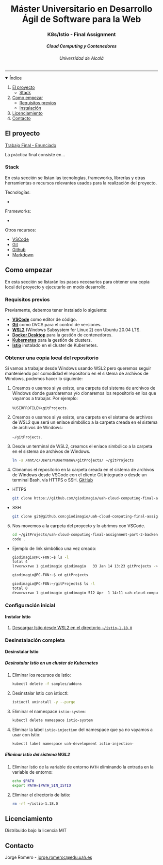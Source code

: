 
<h1 align="center">Máster Universitario en Desarrollo Ágil de Software para la Web</h1>
<h3 align="center">K8s/Istio - Final Assignment</h3>
<h5 align="center">Cloud Computing y Contenedores</h5>
<h6 align="center">Universidad de Alcalá</h6>
<hr>

<!-- ÍNDICE -->

<details open="open">
  <summary>Índice</summary>
  <ol>
    <li>
      <a href="#el-proyecto">El proyecto</a>
      <ul>
        <li><a href="#stack">Stack</a></li>
      </ul>
    </li>
    <li>
      <a href="#como-empezar">Como empezar</a>
      <ul>
        <li><a href="#requisitos-previos">Requisitos previos</a></li>
        <li><a href="#instalación">Instalación</a></li>
      </ul>
    </li>
    <li><a href="#licenciamiento">Licenciamiento</a></li>
    <li><a href="#contacto">Contacto</a></li>
  </ol>
</details>

<!-- EL PROYECTO -->

## El proyecto

[Trabajo Final - Enunciado](./documentacion/final-assignment.pdf)

La práctica final consiste en...

### Stack

En esta sección se listan las tecnologías, frameworks, librerías y otras herramientas o recursos relevantes usados para la realización del proyecto.

Tecnologías:

* []()

Frameworks:

* []()

Otros recursos:

* [VSCode](https://code.visualstudio.com/)
* [Git](http://git-scm.com/)
* [Github](https://github.com/)
* [Markdown](https://www.markdownguide.org/)

<!-- COMO EMPEZAR -->

## Como empezar

En esta sección se listarán los pasos necesarios para obtener una copia local del proyecto y ejecutarlo en modo desarrollo.

### Requisitos previos

Previamente, debemos tener instalado lo siguiente:

* [**VSCode**](https://code.visualstudio.com/) como editor de código.
* [**Git**](http://git-scm.com/) como DVCS para el control de versiones.
* [**WSL2**](https://docs.microsoft.com/en-us/windows/wsl/install-win10) (Windows Subsystem for Linux 2) con Ubuntu 20.04 LTS.
* [**Docker Desktop**](https://www.docker.com/products/docker-desktop) para la gestión de contenedores.
* [**Kubernetes**](https://docs.docker.com/desktop/kubernetes//) para la gestión de clusters.
* [**Istio**](https://istio.io/latest/docs/setup/getting-started/) instalado en el cluster de Kubernetes.

### Obtener una copia local del repositorio

Si vamos a trabajar desde Windows usando WSL2 pero queremos seguir manteniendo por comodidad el repositorio en el sistema de archivos de Windows, podemos hacer lo siguiente:

1. Creamos o usamos si ya existe, una carpeta del sistema de archivos de Windows donde guardaremos y/o clonaremos los repositorio en los que vayamos a trabajar. Por ejemplo:

    `%USERPROFILE%\gitProjects`.

2. Creamos o usamos si ya existe, una carpeta en el sistema de archivos de WSL2 que será un enlace simbólico a la carpeta creada en el sistema de archivos de Windows:

    `~/gitProjects`.

3. Desde un terminal de WSL2, creamos el enlace simbólico a la carpeta en el sistema de archivos de Windows.

    ```sh
    ln -s /mnt/c/Users/%UserName%/gitProjects/ ~/gitProjects
    ```

4. Clonamos el repositorio en la carpeta creada en el sistema de archivos de Windows desde VSCode con el cliente Git integrado o desde un terminal Bash, vía HTTPS o SSH. [GitHub](https://github.com/giodimagio/uah-cloud-computing-final-assignment-part-2-backend)

- HTTPS
  ```sh
  git clone https://github.com/giodimagio/uah-cloud-computing-final-assignment-part-2-backend.git
  ```
- SSH
  ```sh
  git clone git@github.com:giodimagio/uah-cloud-computing-final-assignment-part-2-backend.git
  ```

5. Nos movemos a la carpeta del proyecto y lo abrimos con VSCode.

    ```sh
    cd ~/gitProjects/uah-cloud-computing-final-assignment-part-2-backend
    code .
    ```

- Ejemplo de link simbólico una vez creado:

  ```sh
  giodimagio@PC-FON:~$ ls -l
  total 4
  lrwxrwxrwx 1 giodimagio giodimagio   33 Jan 14 13:23 gitProjects -> /mnt/c/Users/JROMERO/gitProjects/

  giodimagio@PC-FON:~$ cd gitProjects

  giodimagio@PC-FON:~/gitProjects$ ls -l
  total 0
  drwxrwxrwx 1 giodimagio giodimagio 512 Apr  1 14:11 uah-cloud-computing-final-assignment-part-2-backend
  ``` 

### Configuración inicial

#### Instalar Istio

1. [Descargar Istio desde WSL2 en el directorio `~/istio-1.18.0`](https://istio.io/latest/docs/setup/getting-started/)

### Desinstalación completa

#### Desinstalar Istio

##### **Desinstalar Istio en un cluster de Kubernetes**

1. Eliminar los recursos de Istio:

    ```sh
    kubectl delete -f samples/addons
    ```

2. Desinstalar Istio con istioctl:

    ```sh
    istioctl uninstall -y --purge
    ```

3. Eliminar el namespace `istio-system`:

    ```sh
    kubectl delete namespace istio-system
    ```

4. Eliminar la label `istio-injection` del namespace que ya no vayamos a usar con Istio:

    ```sh
    kubectl label namespace uah-development istio-injection-
    ```

##### **Eliminar Istio del sistema WSL2**

1. Eliminar Istio de la variable de entorno `PATH` eliminando la entrada en la variable de entorno:

    ```sh
    echo $PATH
    export PATH=$PATH_SIN_ISTIO
    ```

2. Eliminar el directorio de Istio:

    ```sh
    rm -rf ~/istio-1.18.0
    ```





<!-- LICENCIAMIENTO -->

## Licenciamiento

Distribuido bajo la licencia MIT

<!-- CONTACTO -->

## Contacto

Jorge Romero - [jorge.romeroc@edu.uah.es](mailto:jorge.romeroc@edu.uah.es)